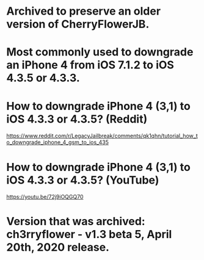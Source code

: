 # Archived to preserve an older version of CherryFlowerJB.

# Most commonly used to downgrade an iPhone 4 from iOS 7.1.2 to iOS 4.3.5 or 4.3.3.

# How to downgrade iPhone 4 (3,1) to iOS 4.3.3 or 4.3.5? (Reddit)
https://www.reddit.com/r/LegacyJailbreak/comments/qk1qhn/tutorial_how_to_downgrade_iphone_4_gsm_to_ios_435

# How to downgrade iPhone 4 (3,1) to iOS 4.3.3 or 4.3.5? (YouTube)
https://youtu.be/72j9iOQGQ70

# Version that was archived: ch3rryflower - v1.3 beta 5, April 20th, 2020 release.


